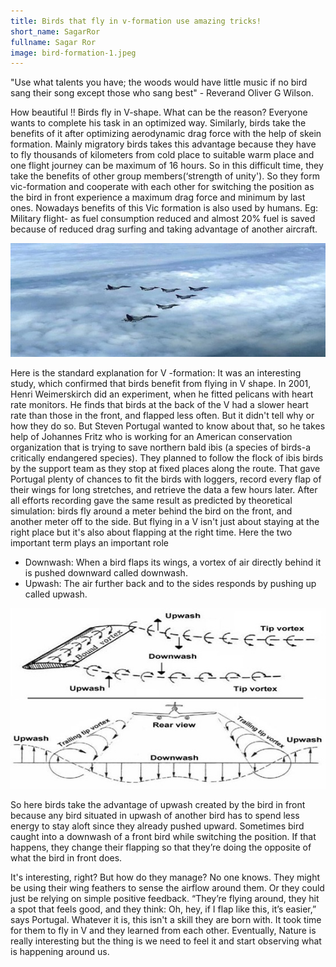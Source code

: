 ```yaml
---
title: Birds that fly in v-formation use amazing tricks!
short_name: SagarRor
fullname: Sagar Ror
image: bird-formation-1.jpeg
---
```


"Use what talents you have; the woods would have little music if no bird sang their song except those who sang best" - Reverand Oliver G Wilson.



How beautiful !! Birds fly in V-shape. What can be the reason? Everyone wants to complete his task in an optimized way. Similarly, birds take the benefits of it after optimizing aerodynamic drag force with the help of skein formation.
Mainly migratory birds takes this advantage because they have to fly thousands of kilometers from cold place to suitable warm place and one flight journey can be maximum of 16 hours. So in this difficult time, they take the benefits of other group members(‘strength of unity'). So they form vic-formation and cooperate with each other for switching the position as the bird in front experience a maximum drag force and minimum by last ones.
Nowadays benefits of this Vic formation is also used by humans.	Eg: Military flight- as fuel consumption reduced and almost 20% fuel is saved because of reduced drag surfing and taking advantage of	another aircraft.

![IAF Jet Aircrafts](/assets/img/blog/bird-formation-2.jpeg)

Here is the standard explanation for V -formation: It was an interesting study, which confirmed that birds benefit from flying in V shape. In 2001, Henri Weimerskirch did an experiment, when he fitted pelicans with heart rate monitors. He finds that birds at the back of the V had a slower heart rate than those in the front, and flapped less often. But it didn't tell why or how they do so. But Steven Portugal wanted to know about that, so he takes help of Johannes Fritz who is working for an American conservation organization that is trying to save northern bald ibis (a species of birds-a critically endangered species). They planned to follow the flock of ibis birds by the support team as they stop at fixed places along the route. That gave Portugal plenty of chances to fit the birds with loggers, record every flap of their wings for long stretches, and retrieve the data a few hours later. After all efforts recording gave the same result as predicted by theoretical simulation: birds fly around a meter behind the bird on the front, and another meter off to the side.
But flying in a V isn't just about staying at the right place but it's also about flapping at the right time. Here the two important term plays an important role 
- Downwash: When a bird flaps its wings, a vortex of air directly behind it is pushed downward called downwash.
- Upwash: The air further back and to the sides responds by	pushing	up	called	upwash.

![Technical Details](/assets/img/blog/bird-technical.jpeg)

So here birds take the advantage of upwash created by the bird in front because any bird situated in upwash of another bird has to spend less energy to stay aloft since they already pushed upward. Sometimes bird caught into a downwash of a front bird while switching the position. If that happens, they change their flapping so that they’re doing the opposite of what the bird in front does.

It's interesting, right? But how do they manage? No one knows. They might be using their wing feathers to sense the airflow around them. Or they could just be relying on simple positive feedback. “They’re flying around, they hit a spot that feels good, and they think: Oh, hey, if I flap like this, it’s easier,” says Portugal.
Whatever it is, this isn't a skill they are born with. It took time for them to fly in V and they learned from each other.
Eventually, Nature is really interesting but the thing is we need to feel it and start observing what is happening around us.